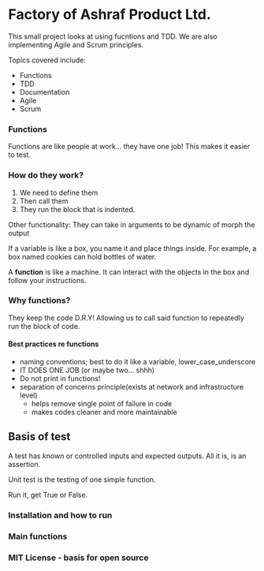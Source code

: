 # Factory of Ashraf Product Ltd.

This small project looks at using fucntions and TDD.
We are also implementing Agile and Scrum principles.

Topics covered include: 
- Functions 
- TDD
- Documentation
- Agile 
- Scrum 


### Functions
Functions are like people at work... they have one job!
This makes it easier to test.

### How do they work?
1. We need to define them
2. Then call them
3. They run the block that is indented. 

Other functionality: 
They can take in arguments to be dynamic of morph the output




If a variable is like a box, you name it and place things inside. For example, a box named cookies can hold bottles of water.

A **function** is like a machine. It can interact with the objects in the box and follow your instructions. 

### Why functions?
They keep the code D.R.Y!
Allowing us to call said function to repeatedly run the block of code. 
#### Best practices re functions

- naming conventions; best to do it like a variable, lower_case_underscore
- IT DOES ONE JOB (or maybe two... shhh)
- Do not print in functions!
- separation of concerns principle(exists at network and infrastructure level)
    - helps remove single point of failure in code
    - makes codes cleaner and more maintainable 
    
 ## Basis of test
A test has known or controlled inputs and expected outputs. All it is, is an assertion.

Unit test is the testing of one simple function. 

Run it, get True or False. 



### Installation and how to run 

### Main functions

### MIT License - basis for open source

